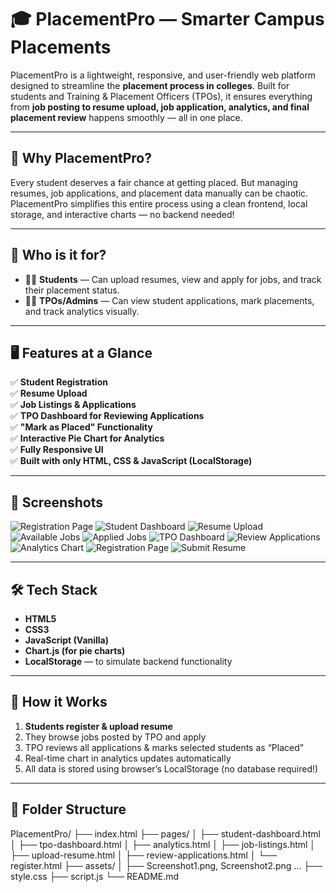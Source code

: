 # 🎓 PlacementPro — Smarter Campus Placements

PlacementPro is a lightweight, responsive, and user-friendly web platform designed to streamline the **placement process in colleges**. Built for students and Training & Placement Officers (TPOs), it ensures everything from **job posting to resume upload, job application, analytics, and final placement review** happens smoothly — all in one place.

---

## 🚀 Why PlacementPro?

Every student deserves a fair chance at getting placed. But managing resumes, job applications, and placement data manually can be chaotic. PlacementPro simplifies this entire process using a clean frontend, local storage, and interactive charts — no backend needed!

---

## 👥 Who is it for?

- 🧑‍🎓 **Students** — Can upload resumes, view and apply for jobs, and track their placement status.
- 🧑‍💼 **TPOs/Admins** — Can view student applications, mark placements, and track analytics visually.

---

## 🖥️ Features at a Glance

✅ **Student Registration**  
✅ **Resume Upload**  
✅ **Job Listings & Applications**  
✅ **TPO Dashboard for Reviewing Applications**  
✅ **"Mark as Placed" Functionality**  
✅ **Interactive Pie Chart for Analytics**  
✅ **Fully Responsive UI**  
✅ **Built with only HTML, CSS & JavaScript (LocalStorage)**

---

## 📸 Screenshots
![Registration Page](assets/Screenshot%202025-07-20%20114034.png)
![Student Dashboard](assets/Screenshot%202025-07-20%20113640.png)
![Resume Upload](assets/Screenshot%202025-07-20%20113702.png)
![Available Jobs](assets/Screenshot%202025-07-20%20113726.png)
![Applied Jobs](assets/Screenshot%202025-07-20%20113836.png)
![TPO Dashboard](assets/Screenshot%202025-07-20%20113905.png)
![Review Applications](assets/Screenshot%202025-07-20%20113933.png)
![Analytics Chart](assets/Screenshot%202025-07-20%20114015.png)
![Registration Page](assets/Screenshot%202025-07-20%20114034.png)
![Submit Resume](assets/Screenshot%202025-07-20%20114051.png)


---

## 🛠️ Tech Stack

- **HTML5**
- **CSS3**
- **JavaScript (Vanilla)**
- **Chart.js (for pie charts)**
- **LocalStorage** — to simulate backend functionality

---

## 🧠 How it Works

1. **Students register & upload resume**
2. They browse jobs posted by TPO and apply
3. TPO reviews all applications & marks selected students as “Placed”
4. Real-time chart in analytics updates automatically
5. All data is stored using browser’s LocalStorage (no database required!)

---

## 📂 Folder Structure
PlacementPro/
├── index.html
├── pages/
│ ├── student-dashboard.html
│ ├── tpo-dashboard.html
│ ├── analytics.html
│ ├── job-listings.html
│ ├── upload-resume.html
│ ├── review-applications.html
│ └── register.html
├── assets/
│ ├── Screenshot1.png, Screenshot2.png ...
├── style.css
├── script.js
└── README.md
